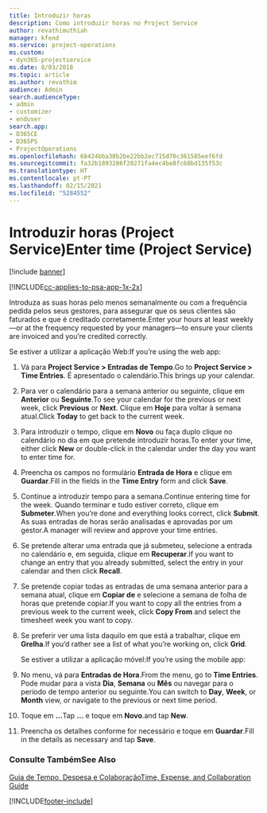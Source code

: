 ```yaml
---
title: Introduzir horas
description: Como introduzir horas no Project Service
author: revathimuthiah
manager: kfend
ms.service: project-operations
ms.custom:
- dyn365-projectservice
ms.date: 8/03/2018
ms.topic: article
ms.author: revathim
audience: Admin
search.audienceType:
- admin
- customizer
- enduser
search.app:
- D365CE
- D365PS
- ProjectOperations
ms.openlocfilehash: 68424bba30b2be22bb2ec715d70c361585eef6fd
ms.sourcegitcommit: fa32b1893286f20271fa4ec4be8fc68bd135f53c
ms.translationtype: HT
ms.contentlocale: pt-PT
ms.lasthandoff: 02/15/2021
ms.locfileid: "5284552"
---
```

# <a name="enter-time-project-service"></a><span data-ttu-id="b78b8-103">Introduzir horas (Project Service)</span><span class="sxs-lookup"><span data-stu-id="b78b8-103">Enter time (Project Service)</span></span>

[!include [banner](../includes/psa-now-project-operations.md)]

[!INCLUDE[cc-applies-to-psa-app-1x-2x](../includes/cc-applies-to-psa-app-1x-2x.md)]

<span data-ttu-id="b78b8-104">Introduza as suas horas pelo menos semanalmente ou com a frequência pedida pelos seus gestores, para assegurar que os seus clientes são faturados e que é creditado corretamente.</span><span class="sxs-lookup"><span data-stu-id="b78b8-104">Enter your hours at least weekly—or at the frequency requested by your managers—to ensure your clients are invoiced and you’re credited correctly.</span></span>  
  
 <span data-ttu-id="b78b8-105">Se estiver a utilizar a aplicação Web:</span><span class="sxs-lookup"><span data-stu-id="b78b8-105">If you’re using the web app:</span></span>  
  
1. <span data-ttu-id="b78b8-106">Vá para **Project Service > Entradas de Tempo**.</span><span class="sxs-lookup"><span data-stu-id="b78b8-106">Go to **Project Service > Time Entries**.</span></span> <span data-ttu-id="b78b8-107">É apresentado o calendário.</span><span class="sxs-lookup"><span data-stu-id="b78b8-107">This brings up your calendar.</span></span>  
  
2. <span data-ttu-id="b78b8-108">Para ver o calendário para a semana anterior ou seguinte, clique em **Anterior** ou **Seguinte**.</span><span class="sxs-lookup"><span data-stu-id="b78b8-108">To see your calendar for the previous or next week, click **Previous** or **Next**.</span></span> <span data-ttu-id="b78b8-109">Clique em **Hoje** para voltar à semana atual.</span><span class="sxs-lookup"><span data-stu-id="b78b8-109">Click **Today** to get back to the current week.</span></span>  
  
3. <span data-ttu-id="b78b8-110">Para introduzir o tempo, clique em **Novo** ou faça duplo clique no calendário no dia em que pretende introduzir horas.</span><span class="sxs-lookup"><span data-stu-id="b78b8-110">To enter your time, either click **New** or double-click in the calendar under the day you want to enter time for.</span></span>  
  
4. <span data-ttu-id="b78b8-111">Preencha os campos no formulário **Entrada de Hora** e clique em **Guardar**.</span><span class="sxs-lookup"><span data-stu-id="b78b8-111">Fill in the fields in the **Time Entry** form and click **Save**.</span></span>  
  
5. <span data-ttu-id="b78b8-112">Continue a introduzir tempo para a semana.</span><span class="sxs-lookup"><span data-stu-id="b78b8-112">Continue entering time for the week.</span></span> <span data-ttu-id="b78b8-113">Quando terminar e tudo estiver correto, clique em **Submeter**.</span><span class="sxs-lookup"><span data-stu-id="b78b8-113">When you’re done and everything looks correct, click **Submit**.</span></span> <span data-ttu-id="b78b8-114">As suas entradas de horas serão analisadas e aprovadas por um gestor.</span><span class="sxs-lookup"><span data-stu-id="b78b8-114">A manager will review and approve your time entries.</span></span>  
  
6. <span data-ttu-id="b78b8-115">Se pretende alterar uma entrada que já submeteu, selecione a entrada no calendário e, em seguida, clique em **Recuperar**.</span><span class="sxs-lookup"><span data-stu-id="b78b8-115">If you want to change an entry that you already submitted, select the entry in your calendar and then click **Recall**.</span></span>  
  
7. <span data-ttu-id="b78b8-116">Se pretende copiar todas as entradas de uma semana anterior para a semana atual, clique em **Copiar de** e selecione a semana de folha de horas que pretende copiar.</span><span class="sxs-lookup"><span data-stu-id="b78b8-116">If you want to copy all the entries from a previous week to the current week, click **Copy From** and select the timesheet week you want to copy.</span></span>  
  
8. <span data-ttu-id="b78b8-117">Se preferir ver uma lista daquilo em que está a trabalhar, clique em **Grelha**.</span><span class="sxs-lookup"><span data-stu-id="b78b8-117">If you’d rather see a list of what you’re working on, click **Grid**.</span></span>  
  
   <span data-ttu-id="b78b8-118">Se estiver a utilizar a aplicação móvel:</span><span class="sxs-lookup"><span data-stu-id="b78b8-118">If you’re using the mobile app:</span></span>  
  
9. <span data-ttu-id="b78b8-119">No menu, vá para **Entradas de Hora**.</span><span class="sxs-lookup"><span data-stu-id="b78b8-119">From the menu, go to **Time Entries**.</span></span>     <span data-ttu-id="b78b8-120">Pode mudar para a vista **Dia**, **Semana** ou **Mês** ou navegar para o período de tempo anterior ou seguinte.</span><span class="sxs-lookup"><span data-stu-id="b78b8-120">You can switch to **Day**, **Week**, or **Month** view, or navigate to the previous or next time period.</span></span>  
  
10. <span data-ttu-id="b78b8-121">Toque em **…**</span><span class="sxs-lookup"><span data-stu-id="b78b8-121">Tap **…**</span></span> <span data-ttu-id="b78b8-122">e toque em **Novo**.</span><span class="sxs-lookup"><span data-stu-id="b78b8-122">and tap **New**.</span></span>  
  
11. <span data-ttu-id="b78b8-123">Preencha os detalhes conforme for necessário e toque em **Guardar**.</span><span class="sxs-lookup"><span data-stu-id="b78b8-123">Fill in the details as necessary and tap **Save**.</span></span>  
  
### <a name="see-also"></a><span data-ttu-id="b78b8-124">Consulte Também</span><span class="sxs-lookup"><span data-stu-id="b78b8-124">See Also</span></span>  
 [<span data-ttu-id="b78b8-125">Guia de Tempo, Despesa e Colaboração</span><span class="sxs-lookup"><span data-stu-id="b78b8-125">Time, Expense, and Collaboration Guide</span></span>](../psa/time-expense-collaboration-guide.md)


[!INCLUDE[footer-include](../includes/footer-banner.md)]